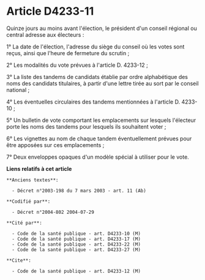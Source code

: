 # Article D4233-11

Quinze jours au moins avant l'élection, le président d'un conseil régional ou central adresse aux électeurs :

1° La date de l'élection, l'adresse du siège du conseil où les votes sont reçus, ainsi que l'heure de fermeture du scrutin ;

2° Les modalités du vote prévues à l'article D. 4233-12 ;

3° La liste des tandems de candidats établie par ordre alphabétique des noms des candidats titulaires, à partir d'une lettre
tirée au sort par le conseil national ;

4° Les éventuelles circulaires des tandems mentionnées à l'article D. 4233-10 ;

5° Un bulletin de vote comportant les emplacements sur lesquels l'électeur porte les noms des tandems pour lesquels ils
souhaitent voter ;

6° Les vignettes au nom de chaque tandem éventuellement prévues pour être apposées sur ces emplacements ;

7° Deux enveloppes opaques d'un modèle spécial à utiliser pour le vote.

**Liens relatifs à cet article**

	**Anciens textes**:

	  - Décret n°2003-198 du 7 mars 2003 - art. 11 (Ab)

	**Codifié par**:

	  - Décret n°2004-802 2004-07-29

	**Cité par**:

	  - Code de la santé publique - art. D4233-10 (M)
	  - Code de la santé publique - art. D4233-17 (M)
	  - Code de la santé publique - art. D4233-22 (M)
	  - Code de la santé publique - art. D4233-27 (M)

	**Cite**:

	  - Code de la santé publique - art. D4233-12 (M)

